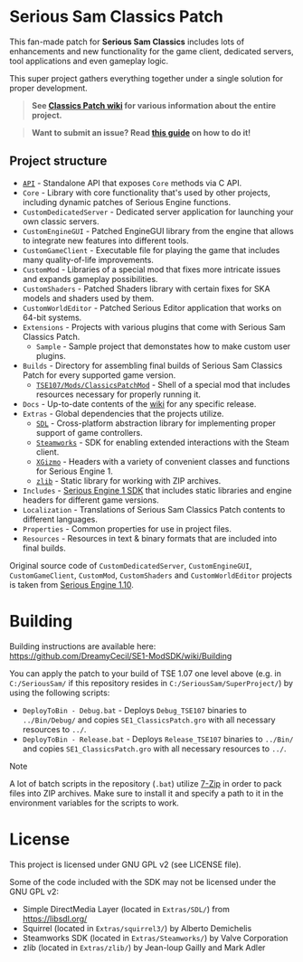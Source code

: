 # Serious Sam Classics Patch

This fan-made patch for **Serious Sam Classics** includes lots of enhancements and new functionality for the game client, dedicated servers, tool applications and even gameplay logic.

This super project gathers everything together under a single solution for proper development.

> **See [Classics Patch wiki](../../wiki) for various information about the entire project.**

> **Want to submit an issue? Read [this guide](../../wiki/How-to-Submit-issue) on how to do it!**

## Project structure
- [`API`](../../../API) - Standalone API that exposes `Core` methods via C API.
- `Core` - Library with core functionality that's used by other projects, including dynamic patches of Serious Engine functions.
- `CustomDedicatedServer` - Dedicated server application for launching your own classic servers.
- `CustomEngineGUI` - Patched EngineGUI library from the engine that allows to integrate new features into different tools.
- `CustomGameClient` - Executable file for playing the game that includes many quality-of-life improvements.
- `CustomMod` - Libraries of a special mod that fixes more intricate issues and expands gameplay possibilities.
- `CustomShaders` - Patched Shaders library with certain fixes for SKA models and shaders used by them.
- `CustomWorldEditor` - Patched Serious Editor application that works on 64-bit systems.
- `Extensions` - Projects with various plugins that come with Serious Sam Classics Patch.
  - `Sample` - Sample project that demonstates how to make custom user plugins.
- `Builds` - Directory for assembling final builds of Serious Sam Classics Patch for every supported game version.
  - [`TSE107/Mods/ClassicsPatchMod`](../../../ModShell) - Shell of a special mod that includes resources necessary for properly running it.
- `Docs` - Up-to-date contents of the [wiki](../../wiki) for any specific release.
- `Extras` - Global dependencies that the projects utilize.
  - [`SDL`](https://libsdl.org/) - Cross-platform abstraction library for implementing proper support of game controllers.
  - [`Steamworks`](https://partner.steamgames.com/) - SDK for enabling extended interactions with the Steam client.
  - [`XGizmo`](../../../XGizmo) - Headers with a variety of convenient classes and functions for Serious Engine 1.
  - [`zlib`](https://zlib.net/) - Static library for working with ZIP archives.
- `Includes` - [Serious Engine 1 SDK](https://github.com/DreamyCecil/SE1-ModSDK/tree/includes) that includes static libraries and engine headers for different game versions.
- `Localization` - Translations of Serious Sam Classics Patch contents to different languages.
- `Properties` - Common properties for use in project files.
- `Resources` - Resources in text & binary formats that are included into final builds.

Original source code of `CustomDedicatedServer`, `CustomEngineGUI`, `CustomGameClient`, `CustomMod`, `CustomShaders` and `CustomWorldEditor` projects is taken from [Serious Engine 1.10](https://github.com/Croteam-official/Serious-Engine).

# Building

Building instructions are available here: https://github.com/DreamyCecil/SE1-ModSDK/wiki/Building

You can apply the patch to your build of TSE 1.07 one level above (e.g. in `C:/SeriousSam/` if this repository resides in `C:/SeriousSam/SuperProject/`) by using the following scripts:
- `DeployToBin - Debug.bat` - Deploys `Debug_TSE107` binaries to `../Bin/Debug/` and copies `SE1_ClassicsPatch.gro` with all necessary resources to `../`.
- `DeployToBin - Release.bat` - Deploys `Release_TSE107` binaries to `../Bin/` and copies `SE1_ClassicsPatch.gro` with all necessary resources to `../`.

> [!NOTE]
> A lot of batch scripts in the repository (`.bat`) utilize [7-Zip](https://www.7-zip.org/) in order to pack files into ZIP archives. Make sure to install it and specify a path to it in the environment variables for the scripts to work.

# License

This project is licensed under GNU GPL v2 (see LICENSE file).

Some of the code included with the SDK may not be licensed under the GNU GPL v2:

- Simple DirectMedia Layer (located in `Extras/SDL/`) from https://libsdl.org/
- Squirrel (located in `Extras/squirrel3/`) by Alberto Demichelis
- Steamworks SDK (located in `Extras/Steamworks/`) by Valve Corporation
- zlib (located in `Extras/zlib/`) by Jean-loup Gailly and Mark Adler
